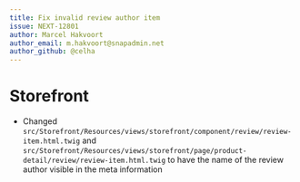 ```yaml
---
title: Fix invalid review author item
issue: NEXT-12801
author: Marcel Hakvoort
author_email: m.hakvoort@snapadmin.net
author_github: @celha
---
```


# Storefront
* Changed `src/Storefront/Resources/views/storefront/component/review/review-item.html.twig` and `src/Storefront/Resources/views/storefront/page/product-detail/review/review-item.html.twig` to have the name of the review author visible in the meta information
